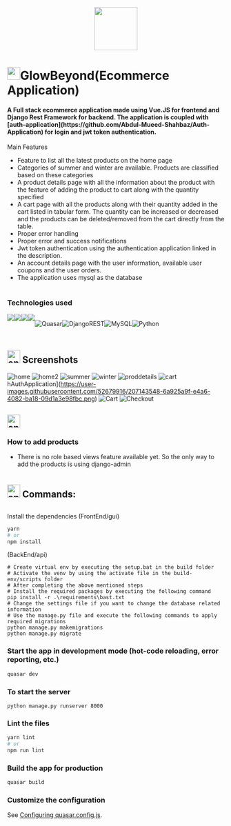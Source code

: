 <div align="center">
  <img src="https://media.giphy.com/media/L2kr3y97uJauF6T6Lh/giphy.gif" width="100"/>
</div>

<h1><img src="https://media.giphy.com/media/hvRJCLFzcasrR4ia7z/giphy.gif" width="30px"/>GlowBeyond(Ecommerce Application)</h1>

<h4>A Full stack ecommerce application made using Vue.JS for frontend and Django Rest Framework for backend. The application is coupled with [auth-application](https://github.com/Abdul-Mueed-Shahbaz/Auth-Application) for login and jwt token authentication.</h4>


 Main Features</h2>

* Feature to list all the latest products on the home page
* Categories of summer and winter are available. Products are classified based on these categories
* A product details page with all the information about the product with the feature of adding the product to cart along with the quantity specified
* A cart page with all the products along with their quantity added in the cart listed in tabular form. The quantity can be increased or decreased  and the products can be deleted/removed from the cart directly from the table.
* Proper error handling
* Proper error and success notifications
* Jwt token authentication using the authentication application linked in the description. 
* An account details page with the user information, available user coupons and the user orders.
* The application uses mysql as the database

#




### Technologies used

<div style="display:flex">
<img src="https://img.shields.io/badge/CSS3-1572B6?style=for-the-badge&logo=css3&logoColor=white" />
<img src="https://img.shields.io/badge/JavaScript-323330?style=for-the-badge&logo=javascript&logoColor=F7DF1E" />
<img src="https://img.shields.io/badge/json-5E5C5C?style=for-the-badge&logo=json&logoColor=white" />
<img src="https://img.shields.io/badge/Vue.js-35495E?style=for-the-badge&logo=vuedotjs&logoColor=4FC08D" />
 
![Quasar](https://img.shields.io/badge/Quasar-16B7FB?style=for-the-badge&logo=quasar&logoColor=black)![DjangoREST](https://img.shields.io/badge/DJANGO-REST-ff1709?style=for-the-badge&logo=django&logoColor=white&color=ff1709&labelColor=gray)![MySQL](https://img.shields.io/badge/mysql-%2300f.svg?style=for-the-badge&logo=mysql&logoColor=white)![Python](https://img.shields.io/badge/python-3670A0?style=for-the-badge&logo=python&logoColor=ffdd54)
  
</div>

#
<h2><img  width="30px" src="https://www.animatedimages.org/data/media/491/animated-television-image-0115.gif" border="0" alt="animated-television-image-0115" />
  Screenshots</h2>


![home](https://github.com/Abdul-Mueed-Shahbaz/Eccomerce-Application/assets/52679916/053b6fef-5bc7-4265-b40b-64692c669863)
![home2](https://github.com/Abdul-Mueed-Shahbaz/Eccomerce-Application/assets/52679916/e8b5214d-046d-4d40-a10a-540aed073210)
![summer](https://github.com/Abdul-Mueed-Shahbaz/Eccomerce-Application/assets/52679916/74228fea-72ab-49ac-889c-7f0220d6c4a8)
![winter](https://github.com/Abdul-Mueed-Shahbaz/Eccomerce-Application/assets/52679916/1faeb934-24ad-4a08-83f4-ccae3a0ffd65)
![proddetails](https://github.com/Abdul-Mueed-Shahbaz/Eccomerce-Application/assets/52679916/9bb3277c-b1b4-48c2-ac7d-dd25d0f31873)
![cart](https://github.com/Abdul-Mueed-Shahbaz/Eccomerce-Application/assets/52679916/f77a13fe-fc09-4900-b01d-406c1832ca83)
hAuthApplication](https://user-images.githubusercontent.com/52679916/207143548-6a925a9f-e4a6-4082-ba18-09d1a3e98fbc.png)
![Cart](https://user-images.githubusercontent.com/52679916/207143476-2587bc15-ccf9-40b7-be99-d04647310322.png)
![Checkout](https://user-images.githubusercontent.com/52679916/207143485-048a50e6-ddf4-48d7-b57c-c49ff39ea3a5.png)

<h2><img width="30px" src="https://www.animatedimages.org/data/media/491/animated-television-image-0134.gif" border="0" alt="animated-television-image-0134" />

### How to add products
* There is no role based views feature available yet. So the only way to add the products is using django-admin
#


<h2><img width="30px" src="https://www.animatedimages.org/data/media/318/animated-computer-smiley-image-0080.gif" border="0" alt="animated-computer-smiley-image-0080" />  Commands:</h2>

##
Install the dependencies
(FrontEnd/gui)
```bash
yarn
# or
npm install
```
(BackEnd/api)
```
# Create virtual env by executing the setup.bat in the build folder
# Activate the venv by using the activate file in the build-env/scripts folder
# After completing the above mentioned steps
# Install the required packages by executing the following command
pip install -r .\requirements\bast.txt 
# Change the settings file if you want to change the database related information
# Use the manage.py file and execute the following commands to apply required migrations
python manage.py makemigrations 
python manage.py migrate
```

### Start the app in development mode (hot-code reloading, error reporting, etc.)
```bash
quasar dev
```
### To start the server
```
python manage.py runserver 8000
```

### Lint the files
```bash
yarn lint
# or
npm run lint
```



### Build the app for production
```bash
quasar build
```

### Customize the configuration
See [Configuring quasar.config.js](https://v2.quasar.dev/quasar-cli-webpack/quasar-config-js).

